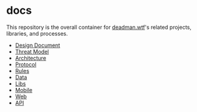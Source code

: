 # docs

This repository is the overall container for [deadman.wtf](https://deadman.wtf)'s related
projects, libraries, and processes.

- [Design Document](./DESIGN.md)
- [Threat Model](./THREAT-MODEL.md)
- [Architecture](./architecture/ARCHITECTURE.md)
- [Protocol](./protocol/PROTOCOL.md)
- [Rules](./rules/RULES.md)
- [Data](./data/DATA.md)
- [Libs](./libs/LIBS.md)
- [Mobile](./mobile/MOBILE.md)
- [Web](./web/WEB.md)
- [API](./api/API.md)

